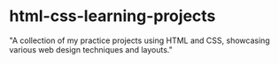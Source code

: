 # html-css-learning-projects
"A collection of my practice projects using HTML and CSS, showcasing various web design techniques and layouts."
